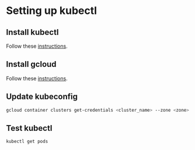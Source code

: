 # Setting up kubectl

## Install kubectl

Follow these [instructions](https://kubernetes.io/docs/tasks/tools/install-kubectl).

## Install gcloud

Follow these [instructions](https://cloud.google.com/sdk/docs/install).

## Update kubeconfig

```bash
gcloud container clusters get-credentials <cluster_name> --zone <zone> --project <project_id>
```

## Test kubectl

```bash
kubectl get pods
```
